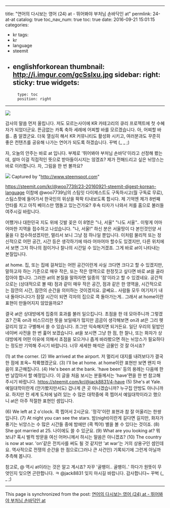 
---
title: "연어의 다시보는 영어 (24) at - 뛰어봐야 부처님 손바닥인 at"
permlink: 24-at-at
catalog: true
toc_nav_num: true
toc: true
date: 2016-09-21 15:01:15
categories:
- kr
tags:
- kr
- language
- steemit
- englishforkorean
thumbnail: http://i.imgur.com/gcSslxu.jpg
sidebar:
    right:
        sticky: true
widgets:
    -
        type: toc
        position: right
---


![](http://i.imgur.com/gcSslxu.jpg)

감사의 말씀 먼저 올립니다. 저도 모르는사이에 KR 카테고리의 큐리 프로젝트에 첫 수혜자가 되었더군요. 뜬금없는 카톡 축하 세례에 어찌할 바를 모르겠습니다. 아, 어찌할 바를.. 좀 알겠군요. 더욱 열심히 해서 KR 커뮤니티도 활성화 시키고, 여러분과도 꾸준히 좋은 컨텐츠를 공유해 나가는 연어가 되도록 하겠습니다. 꾸벅 (_ _ ;)

자, 오늘의 안주는 바로 at 입니다. 부제로 '뛰어봐야 부처님 손바닥'이라고 선정해 봤는데, 설마 이걸 직접적인 뜻으로 받아들이시지는 않겠죠? 제가 전해드리고 싶은 뉘앙스는 바로 이러합니다. 자, 그림을 한 번 볼까요?

![](http://i.imgur.com/HxEMqu3.jpg)
Captured by "http://www.steemspot.com"

https://steemit.com/kr/@woo7739/23-20160921-steemit-digest-korean-language
이참에 @woo7739님의 스팀잇 다이제스트도 구독하시고(월 구독료 무료), 스팀스팟에 들어가서 한국인의 위상을 팍팍 티내보도록 합시다. 제 기억엔 제가 8번째 안타를 치고 아직 베이스만 맴돌고 있는건가요? 후속 타자가 나와서 저를 홈으로 불러들여주시길 바랍니다.

어쨌거나 대한민국 지도 위에 깃발 꽂은 이 8명은  "나, 서울" "나도 서울".. 이렇게 어마어마한 지역을 접수하고 나섰습니다. "나, 서울!" 하신 분은 서울땅이 다 본인것인양 서울을 다 접수하셨겠지만, 멀리서 보니 그냥 점 하나일 뿐입니다. 이처럼 물리적 또는 정신적으로 어떤 공간, 시간 등은 생각하기에 따라 어마어마 할수도 있겠지만, 다른 위치에서 보면 그저 하나의 점이거나 찰나의 시간일 수 있는거겠죠. 그게 바로 at이 나타내는 본질입니다.

at home. 집, 또는 집에 걸쳐있는 어떤 공간이란게 사실 크다면 크다고 할 수 있겠지만, 말하고자 하는 기준으로 매우 작은, 또는 작은 영역으로 한정짓고 싶다면 바로 at을 골라 잡아야 합니다. 그러한 at의 본질을 말하자면 일종의 '점'이라고 할 수 있겠네요. 공간적으로는 (상대적으로 볼 때) 점과 같이 매우 작은 공간, 점과 같은 한 영역을, 시간적으로는 잠깐의 시간, 잠깐의 순간을 의미하는 것이겠지요. 글쎄요.. 사람들 모두 여기저기 내내 돌아다니다가 잠잘 시간이 되면 각자의 집으로 콕 돌아가는게.. 그래서 at home이란 표현이 만들어지지 않았을까요?

결국 at은 상대방에게 집중의 효과를 불러 일으킵니다. 초점을 한 데 모아주니까 그렇겠죠? 간혹 on과 비스므리한 뜻을 보일때가 많지만 곰곰이 생각해보면 on과 at은 그리 헷갈리지 않고 구별해서 쓸 수 있습니다. 조그만 익숙해지면 되거든요. 일단 우리의 밑밥인 네이버 사전을 한 번 훑어 보겠습니다. at을 보시면 그냥 한 점, 한 찰나, 또는 화자가 상대방에게 어떤 이유에 의해서 초점을 모으거나 좁게 바라봤으면 하는 뉘앙스가 필요하다는 정도만 기억해 주시기 바랍니다. 너무 세세한 해석은 금물인 것 잘 아시죠?

(1) at the corner.
(2) We arrived at the airport. 저 멀리서 대지를 내려보다가 결국 한 점에 포옥~ 착륙했겠군요.
(3) I'll be at home. at home이란 표현만 보면 왠지 마음이 포근해집니다.
(4) He's been at the bank. 'have been' 등의 용례는 다음에 한 번 날잡아서 할 예정입니다. 이 글을 처음 보시는 분들께서는 'have'편을 한 번 참고해 주시기 바랍니다.
https://steemit.com/kr/@jack8831/4-have
(5) She's at Yale. 예일대학이란게 (안가봤지만서도) 겁나게 큰 곳 아니겠습니까? 누구집 안방도 아니니까요. 하지만 전 세계 도처에 널려 있는 수 많은 대학중에 콕 찝어서 예일대학이라고 했으니 at은 아주 적절한 표현인 셈입니다.

(6) We left at 2 o'clock. 콕 찝어서 2시군요. '정각'이란 표현과 참 잘 어울리는 한쌍입니다.
(7) At night you can see the stars. 밤(night)이란게 길다면 길지만, 화자가 풍기는 뉘앙스는 수 많은 시간들 중에 밤에만 (콕 찍어) 별을 볼 수 있다는 것이죠.
(8) She got married at 25. 나이에도 쓸 수 있군요.
(9) What are you looking at? 뭐 보냐? 혹시 벌컥 방문을 여신 어머니께서 하시는 말씀은 아니겠죠?
(10) The country is now at war. 'on'같은 전치사를 써도 될 것 같지만 'at war'는 거의 상용구인 셈인데요. 역사적으로 전쟁의 순간을 한 점으로(그러나 큰 사건인) 기록되기에 그런게 아닐까 추측해 봅니다.

참고로, @ 역시 at이라는 것은 알고 계시죠? 자꾸 '골뱅이.. 골뱅이..' 하다가 원뜻이 무엇인지 잊으면 곤란합니다. ㅋ @jack8831 잊지 마시길 바랍니다. 감사합니다~ 꾸벅 (_ _ ;)

- - -

This page is synchronized from the post: [연어의 다시보는 영어 (24) at - 뛰어봐야 부처님 손바닥인 at](https://steemit.com/@jack8831/24-at-at)
